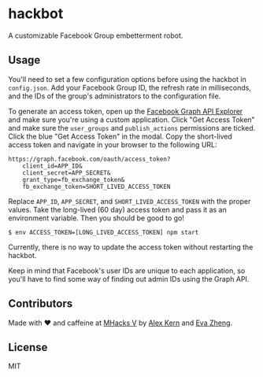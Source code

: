 # hackbot

A customizable Facebook Group embetterment robot.

## Usage

You'll need to set a few configuration options before using the hackbot in
`config.json`. Add your Facebook Group ID, the refresh rate in milliseconds,
and the IDs of the group's administrators to the configuration file.

To generate an access token, open up the [Facebook Graph API
Explorer](https://developers.facebook.com/tools/explorer/) and make sure you're
using a custom application. Click "Get Access Token" and make sure the
`user_groups` and `publish_actions` permissions are ticked. Click the blue "Get
Access Token" in the modal. Copy the short-lived access token and navigate in
your browser to the following URL:

    https://graph.facebook.com/oauth/access_token?
        client_id=APP_ID&
        client_secret=APP_SECRET&
        grant_type=fb_exchange_token&
        fb_exchange_token=SHORT_LIVED_ACCESS_TOKEN

Replace `APP_ID`, `APP_SECRET`, and `SHORT_LIVED_ACCESS_TOKEN` with the proper
values. Take the long-lived (60 day) access token and pass it as an environment
variable. Then you should be good to go!

    $ env ACCESS_TOKEN=[LONG_LIVED_ACCESS_TOKEN] npm start

Currently, there is no way to update the access token without restarting the
hackbot.

Keep in mind that Facebook's user IDs are unique to each application, so you'll
have to find some way of finding out admin IDs using the Graph API.

## Contributors

Made with ♥ and caffeine at [MHacks V](http://mhacks.org/) by [Alex
Kern](https://twitter.com/KernCanCode) and [Eva
Zheng](https://twitter.com/evadoraz).

## License

MIT
